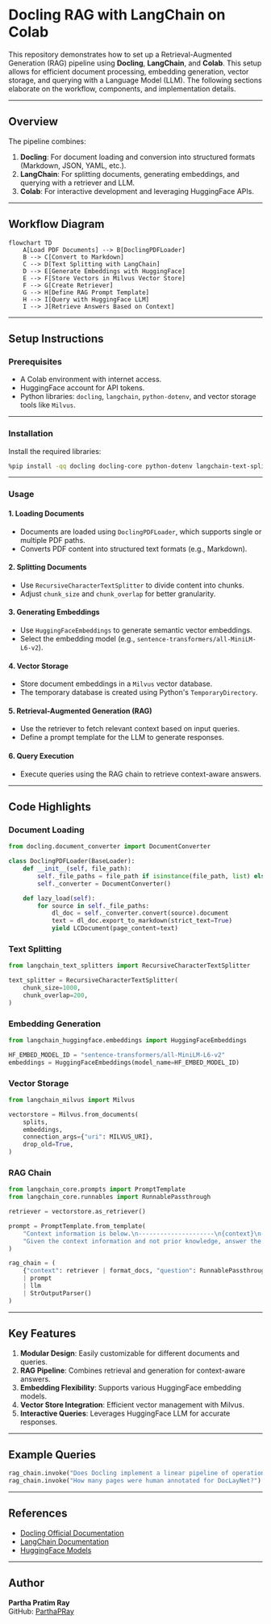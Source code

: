 # Docling RAG with LangChain on Colab

This repository demonstrates how to set up a Retrieval-Augmented Generation (RAG) pipeline using **Docling**, **LangChain**, and **Colab**. This setup allows for efficient document processing, embedding generation, vector storage, and querying with a Language Model (LLM). The following sections elaborate on the workflow, components, and implementation details.

---

## **Overview**

The pipeline combines:
1. **Docling**: For document loading and conversion into structured formats (Markdown, JSON, YAML, etc.).
2. **LangChain**: For splitting documents, generating embeddings, and querying with a retriever and LLM.
3. **Colab**: For interactive development and leveraging HuggingFace APIs.

---

## **Workflow Diagram**

```mermaid
flowchart TD
    A[Load PDF Documents] --> B[DoclingPDFLoader]
    B --> C[Convert to Markdown]
    C --> D[Text Splitting with LangChain]
    D --> E[Generate Embeddings with HuggingFace]
    E --> F[Store Vectors in Milvus Vector Store]
    F --> G[Create Retriever]
    G --> H[Define RAG Prompt Template]
    H --> I[Query with HuggingFace LLM]
    I --> J[Retrieve Answers Based on Context]
```

---

## **Setup Instructions**

### **Prerequisites**
- A Colab environment with internet access.
- HuggingFace account for API tokens.
- Python libraries: `docling`, `langchain`, `python-dotenv`, and vector storage tools like `Milvus`.

---

### **Installation**

Install the required libraries:
```bash
%pip install -qq docling docling-core python-dotenv langchain-text-splitters langchain-huggingface langchain-milvus
```

---

### **Usage**

#### **1. Loading Documents**
- Documents are loaded using `DoclingPDFLoader`, which supports single or multiple PDF paths.
- Converts PDF content into structured text formats (e.g., Markdown).

#### **2. Splitting Documents**
- Use `RecursiveCharacterTextSplitter` to divide content into chunks.
- Adjust `chunk_size` and `chunk_overlap` for better granularity.

#### **3. Generating Embeddings**
- Use `HuggingFaceEmbeddings` to generate semantic vector embeddings.
- Select the embedding model (e.g., `sentence-transformers/all-MiniLM-L6-v2`).

#### **4. Vector Storage**
- Store document embeddings in a `Milvus` vector database.
- The temporary database is created using Python's `TemporaryDirectory`.

#### **5. Retrieval-Augmented Generation (RAG)**
- Use the retriever to fetch relevant context based on input queries.
- Define a prompt template for the LLM to generate responses.

#### **6. Query Execution**
- Execute queries using the RAG chain to retrieve context-aware answers.

---

## **Code Highlights**

### **Document Loading**
```python
from docling.document_converter import DocumentConverter

class DoclingPDFLoader(BaseLoader):
    def __init__(self, file_path):
        self._file_paths = file_path if isinstance(file_path, list) else [file_path]
        self._converter = DocumentConverter()

    def lazy_load(self):
        for source in self._file_paths:
            dl_doc = self._converter.convert(source).document
            text = dl_doc.export_to_markdown(strict_text=True)
            yield LCDocument(page_content=text)
```

### **Text Splitting**
```python
from langchain_text_splitters import RecursiveCharacterTextSplitter

text_splitter = RecursiveCharacterTextSplitter(
    chunk_size=1000,
    chunk_overlap=200,
)
```

### **Embedding Generation**
```python
from langchain_huggingface.embeddings import HuggingFaceEmbeddings

HF_EMBED_MODEL_ID = "sentence-transformers/all-MiniLM-L6-v2"
embeddings = HuggingFaceEmbeddings(model_name=HF_EMBED_MODEL_ID)
```

### **Vector Storage**
```python
from langchain_milvus import Milvus

vectorstore = Milvus.from_documents(
    splits,
    embeddings,
    connection_args={"uri": MILVUS_URI},
    drop_old=True,
)
```

### **RAG Chain**
```python
from langchain_core.prompts import PromptTemplate
from langchain_core.runnables import RunnablePassthrough

retriever = vectorstore.as_retriever()

prompt = PromptTemplate.from_template(
    "Context information is below.\n---------------------\n{context}\n---------------------\n"
    "Given the context information and not prior knowledge, answer the query.\nQuery: {question}\nAnswer:\n"
)

rag_chain = (
    {"context": retriever | format_docs, "question": RunnablePassthrough()}
    | prompt
    | llm
    | StrOutputParser()
)
```

---

## **Key Features**
1. **Modular Design**: Easily customizable for different documents and queries.
2. **RAG Pipeline**: Combines retrieval and generation for context-aware answers.
3. **Embedding Flexibility**: Supports various HuggingFace embedding models.
4. **Vector Store Integration**: Efficient vector management with Milvus.
5. **Interactive Queries**: Leverages HuggingFace LLM for accurate responses.

---

## **Example Queries**
```python
rag_chain.invoke("Does Docling implement a linear pipeline of operations?")
rag_chain.invoke("How many pages were human annotated for DocLayNet?")
```

---

## **References**
- [Docling Official Documentation](https://ds4sd.github.io/docling/examples/rag_langchain/)
- [LangChain Documentation](https://docs.langchain.com/)
- [HuggingFace Models](https://huggingface.co/)

---

## **Author**
**Partha Pratim Ray**  
GitHub: [ParthaPRay](https://github.com/ParthaPRay)  
```

